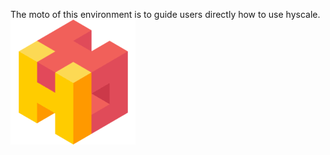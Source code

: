 The moto of this environment is to guide users directly how to use hyscale.
![Katacoda Logo](./assets/hyscale.png)
